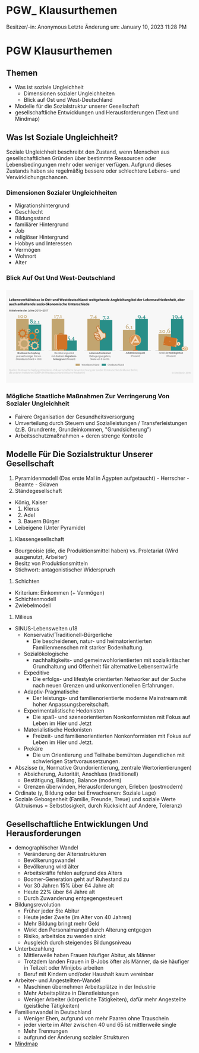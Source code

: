 # PGW_ Klausurthemen

Besitzer/-in: Anonymous
Letzte Änderung um: January 10, 2023 11:28 PM

# PGW Klausurthemen

## Themen

- Was ist soziale Ungleichheit
    - Dimensionen sozialer Ungleichheiten
    - Blick auf Ost und West-Deutschland
- Modelle für die Sozialstruktur unserer Gesellschaft
- gesellschaftliche Entwicklungen und Herausforderungen (Text und Mindmap)

## Was Ist Soziale Ungleichheit?

Soziale Ungleichheit beschreibt den Zustand, wenn Menschen aus gesellschaftlichen Gründen über bestimmte Ressourcen oder Lebensbedingungen mehr oder weniger verfügen. Aufgrund dieses Zustands haben sie regelmäßig bessere oder schlechtere Lebens- und Verwirklichungschancen.

### Dimensionen Sozialer Ungleichheiten

- Migrationshintergrund
- Geschlecht
- Bildungsstand
- familiärer Hintergrund
- Job
- religiöser Hintergrund
- Hobbys und Interessen
- Vermögen
- Wohnort
- Alter

### Blick Auf Ost Und West-Deutschland

###

![PGW_%20Klausurthemen/image1.png](PGW_%20Klausurthemen/image1.png)

### Mögliche Staatliche Maßnahmen Zur Verringerung Von Sozialer Ungleichheit

- Fairere Organisation der Gesundheitsversorgung
- Umverteilung durch Steuern und Sozialleistungen / Transferleistungen (z.B. Grundrente, Grundeinkommen, "Grundsicherung”)
- Arbeitsschutzmaßnahmen + deren strenge Kontrolle

## Modelle Für Die Sozialstruktur Unserer Gesellschaft

1. Pyramidenmodell (Das erste Mal in Ägypten aufgetaucht) - Herrscher - Beamte - Sklaven
2. Ständegesellschaft
- König, Kaiser
- 1. Klerus
- 2. Adel
- 3. Bauern Bürger
- Leibeigene (Unter Pyramide)
1. Klassengesellschaft
- Bourgeoisie (die, die Produktionsmittel haben) vs. Proletariat (Wird ausgenutzt, Arbeiter)
- Besitz von Produktionsmitteln
- Stichwort: antagonistischer Widerspruch
1. Schichten
- Kriterium: Einkommen (+ Vermögen)
- Schichtenmodell
- Zwiebelmodell
1. Milieus
- SINUS-Lebenswelten u18
    - Konservativ/Traditionell-Bürgerliche
        - Die bescheidenen, natur- und heimatorientierten Familienmenschen mit starker Bodenhaftung.
    - Sozialökologische
        - nachhaltigkeits- und gemeinwohlorientierten mit sozialkritischer Grundhaltung und Offenheit für alternative Lebensentwürfe
    - Expeditive
        - Die erfolgs- und lifestyle orientierten Networker auf der Suche nach neuen Grenzen und unkonventionellen Erfahrungen.
    - Adaptiv-Pragmatische
        - Der leistungs- und familienorientierte moderne Mainstream mit hoher Anpassungsbereitschaft.
    - Experimentalistische Hedonisten
        - Die spaß- und szeneorientierten Nonkonformisten mit Fokus auf Leben im Hier und Jetzt
    - Materialistische Hedonisten
        - Freizeit- und familienorientierten Nonkonformisten mit Fokus auf Leben im Hier und Jetzt.
    - Prekäre
        - Die um Orientierung und Teilhabe bemühten Jugendlichen mit schwierigen Startvoraussetzungen.
- Abszisse (x, Normative Grundorientierung, zentrale Wertorientierungen)
    - Absicherung, Autorität, Anschluss (traditionell)
    - Bestätigung, Bildung, Balance (modern)
    - Grenzen überwinden, Herausforderungen, Erleben (postmodern)
- Ordinate (y, Bildung oder bei Erwachsenen: Soziale Lage)
- Soziale Geborgenheit (Familie, Freunde, Treue) und soziale Werte (Altruismus = Selbstlosigkeit, durch Rücksicht auf Andere, Toleranz)

## Gesellschaftliche Entwicklungen Und Herausforderungen

- demographischer Wandel
    - Veränderung der Altersstrukturen
    - Bevölkerungswandel
    - Bevölkerung wird älter
    - Arbeitskräfte fehlen aufgrund des Alters
    - Boomer-Generation geht auf Ruhestand zu
    - Vor 30 Jahren 15% über 64 Jahre alt
    - Heute 22% über 64 Jahre alt
    - Durch Zuwanderung entgegengesteuert
- Bildungsrevolution
    - Früher jeder 5te Abitur
    - Heute jeder Zweite (im Alter von 40 Jahren)
    - Mehr Bildung bringt mehr Geld
    - Wirkt den Personalmangel durch Alterung entgegen
    - Risiko, arbeitslos zu werden sinkt
    - Ausgleich durch steigendes Bildungsniveau
- Unterbezahlung
    - Mittlerweile haben Frauen häufiger Abitur, als Männer
    - Trotzdem landen Frauen in B-Jobs öfter als Männer, da sie häufiger in Teilzeit oder Minijobs arbeiten
    - Beruf mit Kindern und/oder Haushalt kaum vereinbar
- Arbeiter- und Angestellten-Wandel
    - Maschinen übernehmen Arbeitsplätze in der Industrie
    - Mehr Arbeitsplätze in Dienstleistungen
    - Weniger Arbeiter (körperliche Tätigkeiten), dafür mehr Angestellte (geistliche Tätigkeiten)
- Familienwandel in Deutschland
    - Weniger Ehen, aufgrund von mehr Paaren ohne Trauschein
    - jeder vierte im Alter zwischen 40 und 65 ist mittlerweile single
    - Mehr Trennungen
    - aufgrund der Änderung sozialer Strukturen
- [Mindmap](https://photos.app.goo.gl/De4YiU85oLVSE6R1A)